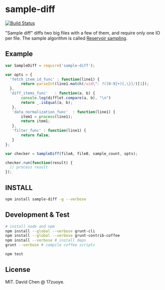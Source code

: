 sample-diff
====================================
[![Build Status](https://img.shields.io/travis/17zuoye/sample-diff/master.svg?style=flat)](https://travis-ci.org/17zuoye/sample-diff)


"Sample diff" diffs two big files with a few of them, and require only one IO per file.
The sample algorithm is called [Reservoir sampling](http://en.wikipedia.org/wiki/Reservoir_sampling).


Example
------------------------------------
```javascript
var SampleDiff = require('sample-diff');

var opts = {
  'fetch_item_id_func' : function(line1) {
       return parseInt(line1.match(/uid\": ?([0-9]+)[,\}]/)[1]);
  },
  'diff_items_func'   : function(a, b) {
       console.log(difflet.compare(a, b), "\n")
       return _.isEqual(a, b);
   },
   'data_normalization_func'  : function(line1) {
       item1 = process(line1);
       return item1;
   },
   'filter_func' : function(line1) {
       return false;
   }
};

var checker = SampleDiff(fileA, fileB, sample_count, opts);

checker.run(function(result) {
  // process result
});
```

INSTALL
------------------------------------
```bash
npm install sample-diff -g --verbose
```

Development & Test
------------------------------------
```bash
# install node and npm
npm install --global --verbose grunt-cli
npm install --global --verbose grunt-contrib-coffee
npm install --verbose # install deps
grunt --verbose # compile coffee scripts

npm test
```

License
------------------------------------
MIT. David Chen @ 17zuoye.
